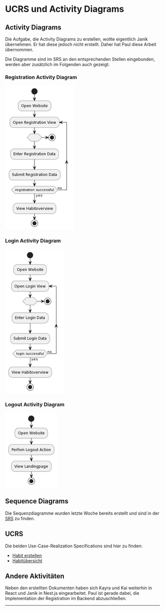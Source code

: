 # UCRS und Activity Diagrams

## Activity Diagrams

Die Aufgabe, die Activity Diagrams zu erstellen, wollte eigentlich Janik übernehmen. Er hat diese jedoch nicht erstellt. Daher hat Paul diese Arbeit übernommen.

Die Diagramme sind im SRS an den entsprechenden Stellen eingebunden, werden aber zusätzlich im Folgenden auch gezeigt:

### Registration Activity Diagram
![](../srs/activity_diagrams/registration.png)

### Login Activity Diagram
![](../srs/activity_diagrams/login.png)

### Logout Activity Diagram
![](../srs/activity_diagrams/logout.png)

## Sequence Diagrams

Die Sequenzdiagramme wurden letzte Woche bereits erstellt und sind in der [SRS](srs/srs) zu finden.

## UCRS

Die beiden Use-Case-Realization Specifications sind hier zu finden:

- [Habit erstellen](ucrs/ucrs_create_habit)
- [Habitübersicht](ucrs/ucrs_overview)

## Andere Aktivitäten

Neben den erstellten Dokumenten haben sich Kayra und Kai weiterhin in React und Janik in Nest.js eingearbeitet. Paul ist gerade dabei, die Implementation der Registration im Backend abzuschließen.

---
<script src="https://utteranc.es/client.js" repo="Puggingtons/habittrackingblog" issue-term="pathname" theme="github-light" crossorigin="anonymous" async> </script> 
